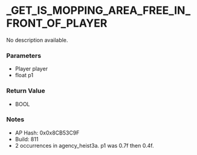 # _GET_IS_MOPPING_AREA_FREE_IN_FRONT_OF_PLAYER

No description available.

### Parameters
* Player player
* float p1

### Return Value
* BOOL

### Notes
* AP Hash: 0x0x8CB53C9F
* Build: 811
* 2 occurrences in agency_heist3a. p1 was 0.7f then 0.4f.

